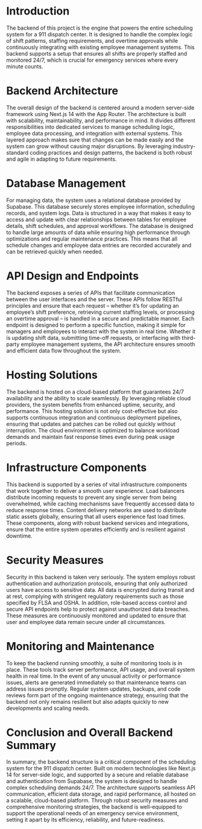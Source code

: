 # Introduction

The backend of this project is the engine that powers the entire scheduling system for a 911 dispatch center. It is designed to handle the complex logic of shift patterns, staffing requirements, and overtime approvals while continuously integrating with existing employee management systems. This backend supports a setup that ensures all shifts are properly staffed and monitored 24/7, which is crucial for emergency services where every minute counts.

# Backend Architecture

The overall design of the backend is centered around a modern server-side framework using Next.js 14 with the App Router. The architecture is built with scalability, maintainability, and performance in mind. It divides different responsibilities into dedicated services to manage scheduling logic, employee data processing, and integration with external systems. This layered approach makes sure that changes can be made easily and the system can grow without causing major disruptions. By leveraging industry-standard coding practices and design patterns, the backend is both robust and agile in adapting to future requirements.

# Database Management

For managing data, the system uses a relational database provided by Supabase. This database securely stores employee information, scheduling records, and system logs. Data is structured in a way that makes it easy to access and update with clear relationships between tables for employee details, shift schedules, and approval workflows. The database is designed to handle large amounts of data while ensuring high performance through optimizations and regular maintenance practices. This means that all schedule changes and employee data entries are recorded accurately and can be retrieved quickly when needed.

# API Design and Endpoints

The backend exposes a series of APIs that facilitate communication between the user interfaces and the server. These APIs follow RESTful principles and ensure that each request – whether it’s for updating an employee’s shift preference, retrieving current staffing levels, or processing an overtime approval – is handled in a secure and predictable manner. Each endpoint is designed to perform a specific function, making it simple for managers and employees to interact with the system in real time. Whether it is updating shift data, submitting time-off requests, or interfacing with third-party employee management systems, the API architecture ensures smooth and efficient data flow throughout the system.

# Hosting Solutions

The backend is hosted on a cloud-based platform that guarantees 24/7 availability and the ability to scale seamlessly. By leveraging reliable cloud providers, the system benefits from enhanced uptime, security, and performance. This hosting solution is not only cost-effective but also supports continuous integration and continuous deployment pipelines, ensuring that updates and patches can be rolled out quickly without interruption. The cloud environment is optimized to balance workload demands and maintain fast response times even during peak usage periods.

# Infrastructure Components

This backend is supported by a series of vital infrastructure components that work together to deliver a smooth user experience. Load balancers distribute incoming requests to prevent any single server from being overwhelmed, while caching mechanisms save frequently accessed data to reduce response times. Content delivery networks are used to distribute static assets globally, ensuring that all users experience fast load times. These components, along with robust backend services and integrations, ensure that the entire system operates efficiently and is resilient against downtime.

# Security Measures

Security in this backend is taken very seriously. The system employs robust authentication and authorization protocols, ensuring that only authorized users have access to sensitive data. All data is encrypted during transit and at rest, complying with stringent regulatory requirements such as those specified by FLSA and OSHA. In addition, role-based access control and secure API endpoints help to protect against unauthorized data breaches. These measures are continuously monitored and updated to ensure that user and employee data remain secure under all circumstances.

# Monitoring and Maintenance

To keep the backend running smoothly, a suite of monitoring tools is in place. These tools track server performance, API usage, and overall system health in real time. In the event of any unusual activity or performance issues, alerts are generated immediately so that maintenance teams can address issues promptly. Regular system updates, backups, and code reviews form part of the ongoing maintenance strategy, ensuring that the backend not only remains resilient but also adapts quickly to new developments and scaling needs.

# Conclusion and Overall Backend Summary

In summary, the backend structure is a critical component of the scheduling system for the 911 dispatch center. Built on modern technologies like Next.js 14 for server-side logic, and supported by a secure and reliable database and authentication from Supabase, the system is designed to handle complex scheduling demands 24/7. The architecture supports seamless API communication, efficient data storage, and rapid performance, all hosted on a scalable, cloud-based platform. Through robust security measures and comprehensive monitoring strategies, the backend is well-equipped to support the operational needs of an emergency service environment, setting it apart by its efficiency, reliability, and future-readiness.
